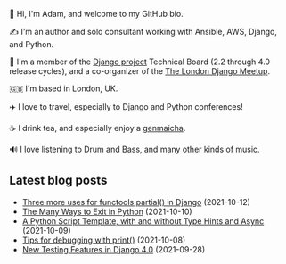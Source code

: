 <p>👋 Hi, I'm Adam, and welcome to my GitHub bio.</p>
<p>✍️ I'm an author and solo consultant working with Ansible, AWS, Django, and Python.</p>
<p>🦄 I'm a member of the <a class="reference external" href="https://www.djangoproject.com/foundation/teams/">Django project</a> Technical Board (2.2 through 4.0 release cycles), and a co-organizer of the <a class="reference external" href="https://www.djangolondon.com/">The London Django Meetup</a>.</p>
<p>🇬🇧 I'm based in London, UK.</p>
<p>✈️ I love to travel, especially to Django and Python conferences!</p>
<p>☕️ I drink tea, and especially enjoy a <a class="reference external" href="https://en.wikipedia.org/wiki/Genmaicha">genmaicha</a>.</p>
<p>🔊 I love listening to Drum and Bass, and many other kinds of music.</p>

## Latest blog posts

* [Three more uses for functools.partial() in Django](https://adamj.eu/tech/2021/10/12/three-more-uses-for-functools-partial-in-django/) (2021-10-12)
* [The Many Ways to Exit in Python](https://adamj.eu/tech/2021/10/10/the-many-ways-to-exit-in-python/) (2021-10-10)
* [A Python Script Template, with and without Type Hints and Async](https://adamj.eu/tech/2021/10/09/a-python-script-template-with-and-without-type-hints-and-async/) (2021-10-09)
* [Tips for debugging with print()](https://adamj.eu/tech/2021/10/08/tips-for-debugging-with-print/) (2021-10-08)
* [New Testing Features in Django 4.0](https://adamj.eu/tech/2021/09/28/new-testing-features-in-django-4.0/) (2021-09-28)